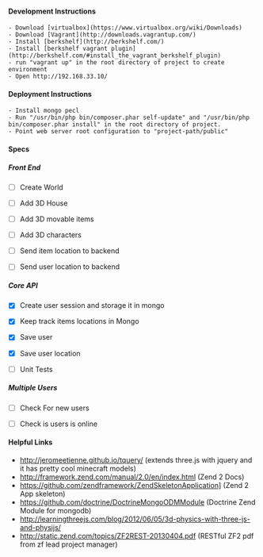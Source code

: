 #### Development Instructions
    - Download [virtualbox](https://www.virtualbox.org/wiki/Downloads)
    - Download [Vagrant](http://downloads.vagrantup.com/)
    - Install [berkshelf](http://berkshelf.com/)
    - Install [berkshelf vagrant plugin](http://berkshelf.com/#install_the_vagrant_berkshelf_plugin)
    - run "vagrant up" in the root directory of project to create environment
    - Open http://192.168.33.10/

#### Deployment Instructions
	- Install mongo pecl
	- Run "/usr/bin/php bin/composer.phar self-update" and "/usr/bin/php bin/composer.phar install" in the root directory of project.
	- Point web server root configuration to "project-path/public"
#### Specs
##### Front End
- [ ] Create World
- [ ] Add 3D House
- [ ] Add 3D movable items
- [ ] Add 3D characters
- [ ] Send item location to backend
- [ ] Send user location to backend


##### Core API
- [x] Create user session and storage it in mongo
- [x] Keep track items locations in Mongo
- [x] Save user
- [x] Save user location
- [ ] Unit Tests


##### Multiple Users
- [ ] Check For new users
- [ ] Check is users is online


#### Helpful Links
- http://jeromeetienne.github.io/tquery/ (extends three.js with jquery and it has pretty cool minecraft models)
- http://framework.zend.com/manual/2.0/en/index.html (Zend 2 Docs)
- https://github.com/zendframework/ZendSkeletonApplication] (Zend 2 App skeleton)
- https://github.com/doctrine/DoctrineMongoODMModule (Doctrine Zend Module for mongodb)
- http://learningthreejs.com/blog/2012/06/05/3d-physics-with-three-js-and-physijs/
- http://static.zend.com/topics/ZF2REST-20130404.pdf (RESTful ZF2 pdf from zf lead project manager)